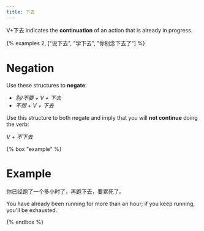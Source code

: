 ```yaml
---
title: 下去
---
```


V+下去 indicates the **continuation** of an action that is already in progress.

{% examples 2, ["说下去", "学下去", "你别念下去了"] %}

# Negation

Use these structures to **negate**:

- _别/不要 + V + 下去_
- _不想 + V + 下去_

Use this structure to both negate and imply that you will **not continue** doing the
verb:

_V + 不下去_

{% box "example" %}

# Example

你已经跑了一个多小时了，再跑下去，要累死了。

You have already been running for more than an hour; if you keep running, you'll
be exhausted.

{% endbox %}
